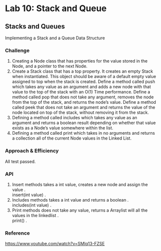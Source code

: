 # Lab 10: Stack and Queue

## Stacks and Queues
Implementing a Stack and a Queue Data Structure

### Challenge
1. Creating a Node class that has properties for the value stored in the Node, and a pointer to the next Node.
2. Create a Stack class that has a top property. It creates an empty Stack when instantiated.
This object should be aware of a default empty value assigned to top when the stack is created.
Define a method called push which takes any value as an argument and adds a new node with that value to the top of the stack with an O(1) Time performance.
Define a method called pop that does not take any argument, removes the node from the top of the stack, and returns the node’s value.
Define a method called peek that does not take an argument and returns the value of the node located on top of the stack, without removing it from the stack.
3. Defining a method called includes which takes any value as an argument and returns a boolean result depending on whether that value exists as a Node’s value somewhere within the list.
4. Defining a method called print which takes in no arguments and returns a collection all of the current Node values in the Linked List.

### Approach & Efficiency
All test passed.

### API
1. Insert methods takes a int value, creates a new node and assign the value . <br/>
   insert(int value) .    
2. Includes methods takes a int value and returns a boolean . <br/>
   includes(int value) . 
3. Print methods does not take any value, returns a Arraylist will all the values in the linkedlist . <br/>
   print() . 

### Reference
https://www.youtube.com/watch?v=SMIq13-FZSE

